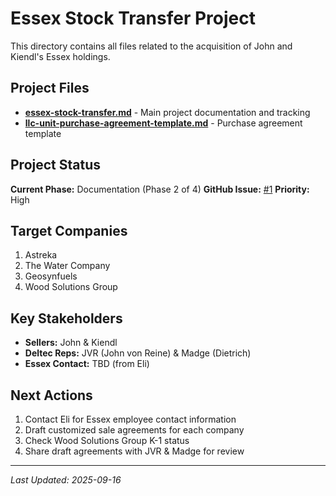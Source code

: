 # Essex Stock Transfer Project

This directory contains all files related to the acquisition of John and Kiendl's Essex holdings.

## Project Files

- **[essex-stock-transfer.md](essex-stock-transfer.md)** - Main project documentation and tracking
- **[llc-unit-purchase-agreement-template.md](llc-unit-purchase-agreement-template.md)** - Purchase agreement template

## Project Status

**Current Phase:** Documentation (Phase 2 of 4)
**GitHub Issue:** [#1](https://github.com/john-osprey/planner/issues/1)
**Priority:** High

## Target Companies

1. Astreka
2. The Water Company
3. Geosynfuels
4. Wood Solutions Group

## Key Stakeholders

- **Sellers:** John & Kiendl
- **Deltec Reps:** JVR (John von Reine) & Madge (Dietrich)
- **Essex Contact:** TBD (from Eli)

## Next Actions

1. Contact Eli for Essex employee contact information
2. Draft customized sale agreements for each company
3. Check Wood Solutions Group K-1 status
4. Share draft agreements with JVR & Madge for review

---
*Last Updated: 2025-09-16*